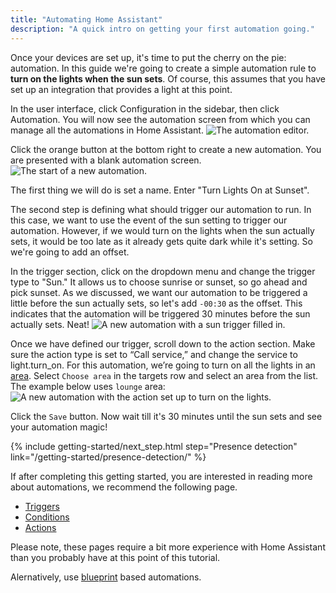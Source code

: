 ```yaml
---
title: "Automating Home Assistant"
description: "A quick intro on getting your first automation going."
---
```


Once your devices are set up, it's time to put the cherry on the pie: automation. In this guide we're going to create a simple automation rule to **turn on the lights when the sun sets**. Of course, this assumes that you have set up an integration that provides a light at this point.

In the user interface, click Configuration in the sidebar, then click Automation. You will now see the automation screen from which you can manage all the automations in Home Assistant.
![The automation editor.](/images/getting-started/automation-editor.png)

Click the orange button at the bottom right to create a new automation. You are presented with a blank automation screen.
![The start of a new automation.](/images/getting-started/new-automation.png)

The first thing we will do is set a name. Enter "Turn Lights On at Sunset".

The second step is defining what should trigger our automation to run. In this case, we want to use the event of the sun setting to trigger our automation. However, if we would turn on the lights when the sun actually sets, it would be too late as it already gets quite dark while it's setting. So we're going to add an offset.

In the trigger section, click on the dropdown menu and change the trigger type to "Sun." It allows us to choose sunrise or sunset, so go ahead and pick sunset. As we discussed, we want our automation to be triggered a little before the sun actually sets, so let's add `-00:30` as the offset. This indicates that the automation will be triggered 30 minutes before the sun actually sets. Neat!
![A new automation with a sun trigger filled in.](/images/getting-started/new-trigger.png)

Once we have defined our trigger, scroll down to the action section. Make sure the action type is set to “Call service,” and change the service to light.turn_on. For this automation, we’re going to turn on all the lights in an [area](https://www.home-assistant.io/blog/2020/04/08/release-108/#area-configuration-page). Select `Choose area` in the targets row and select an area from the list. The example below uses `lounge` area:
![A new automation with the action set up to turn on the lights.](/images/getting-started/action.png)

Click the `Save` button. Now wait till it's 30 minutes until the sun sets and see your automation magic!

{% include getting-started/next_step.html step="Presence detection" link="/getting-started/presence-detection/" %}

If after completing this getting started, you are interested in reading more
about automations, we recommend the following page.

- [Triggers](/docs/automation/trigger/)
- [Conditions](/docs/automation/condition/)
- [Actions](/docs/automation/action/)

Please note, these pages require a bit more experience with Home Assistant
than you probably have at this point of this tutorial.

Alernatively, use [blueprint](https://www.home-assistant.io/docs/automation/using_blueprints/) based automations.